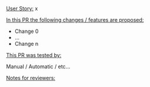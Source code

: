 <ins>User Story:</ins> x

<ins>In this PR the following changes / features are proposed:</ins>
 * Change 0
 * ...
 * Change n

<ins>This PR was tested by:</ins>

 Manual / Automatic / etc...

<ins>Notes for reviewers:</ins>